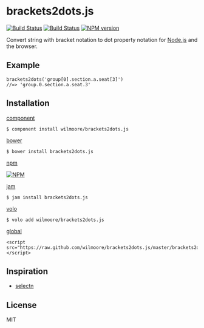 # brackets2dots.js

[![Build Status](https://travis-ci.org/wilmoore/brackets2dots.js.png?branch=master)](https://travis-ci.org/wilmoore/brackets2dots.js)
[![Build Status](https://david-dm.org/wilmoore/brackets2dots.js.png)](https://david-dm.org/wilmoore/brackets2dots.js)
[![NPM version](https://badge.fury.io/js/brackets2dots.js.png)](http://badge.fury.io/js/brackets2dots.js)

  Convert string with bracket notation to dot property notation for [Node.js][] and the browser.

## Example

    brackets2dots('group[0].section.a.seat[3]')
    //=> 'group.0.section.a.seat.3'

## Installation

[component](http://component.io/wilmoore/brackets2dots.js)

    $ component install wilmoore/brackets2dots.js

[bower](http://sindresorhus.com/bower-components/)

    $ bower install brackets2dots.js

[npm](https://npmjs.org/package/brackets2dots.js)

[![NPM](https://nodei.co/npm/brackets2dots.js.png?downloads=true)](https://nodei.co/npm/brackets2dots/)

[jam](http://jamjs.org/packages/#/details/brackets2dots.js)

    $ jam install brackets2dots.js

[volo](http://volojs.org)

    $ volo add wilmoore/brackets2dots.js

[global][]

    <script src="https://raw.github.com/wilmoore/brackets2dots.js/master/brackets2dots.js"></script>

## Inspiration

- [selectn][]

## License

  MIT

[selectn]:  https://github.com/wilmoore/selectn
[global]:   https://raw.github.com/wilmoore/brackets2dots.js/master/brackets2dots.min.js
[Node.js]:  http://nodejs.org
